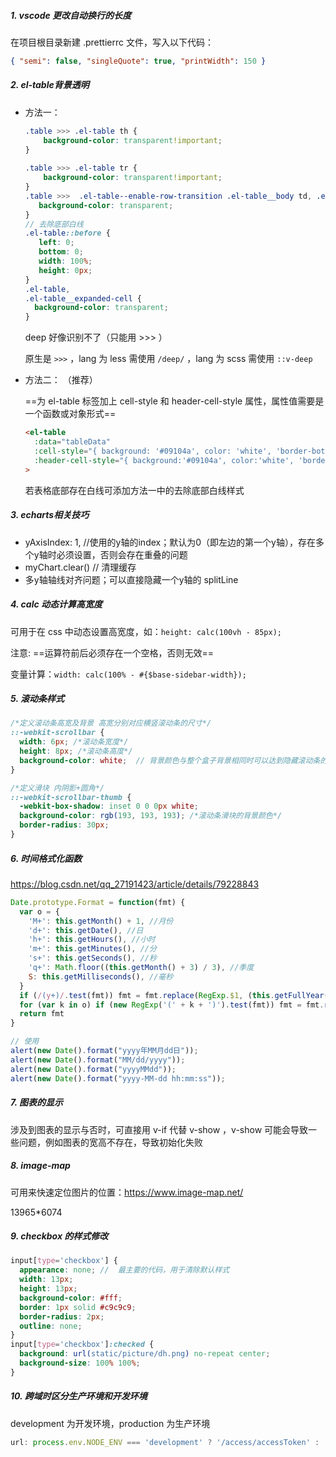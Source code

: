 ##### 1. vscode 更改自动换行的长度

在项目根目录新建 .prettierrc 文件，写入以下代码：

```json
{ "semi": false, "singleQuote": true, "printWidth": 150 }
```



##### 2. el-table背景透明

- 方法一：

  ```scss
  .table >>> .el-table th {
      background-color: transparent!important;
  }
   
  .table >>> .el-table tr {
      background-color: transparent!important;
  }
  .table >>>  .el-table--enable-row-transition .el-table__body td, .el-table .cell{
     background-color: transparent;
  }
  // 去除底部白线
  .el-table::before {
  	 left: 0;
  	 bottom: 0;
  	 width: 100%;
  	 height: 0px;
  }
  .el-table,
  .el-table__expanded-cell {
    background-color: transparent;
  }
  ```

  deep 好像识别不了（只能用 >>> ）

  原生是 `>>>` ，lang 为 less 需使用 `/deep/` ，lang 为 scss 需使用 `::v-deep` 

- 方法二：   （推荐）

  ==为 el-table 标签加上 cell-style 和 header-cell-style 属性，属性值需要是一个函数或对象形式==

  ```html
  <el-table
    :data="tableData"
    :cell-style="{ background: '#09104a', color: 'white', 'border-bottom': '0px' }"
    :header-cell-style="{ background:'#09104a', color:'white', 'border-bottom':'0px' }"
  >
  ```

  若表格底部存在白线可添加方法一中的去除底部白线样式
  
  

##### 3. echarts相关技巧

- yAxisIndex: 1, //使用的y轴的index；默认为0（即左边的第一个y轴），存在多个y轴时必须设置，否则会存在重叠的问题
- myChart.clear()  // 清理缓存
- 多y轴轴线对齐问题；可以直接隐藏一个y轴的 splitLine



##### 4. calc 动态计算高宽度

可用于在 css 中动态设置高宽度，如：`height: calc(100vh - 85px);`

注意: ==运算符前后必须存在一个空格，否则无效==

变量计算：`width: calc(100% - #{$base-sidebar-width});`



##### 5. 滚动条样式

```scss
/*定义滚动条高宽及背景 高宽分别对应横竖滚动条的尺寸*/
::-webkit-scrollbar { 
  width: 6px; /*滚动条宽度*/
  height: 8px; /*滚动条高度*/
  background-color: white;	// 背景颜色与整个盒子背景相同时可以达到隐藏滚动条的效果
}

/*定义滑块 内阴影+圆角*/
::-webkit-scrollbar-thumb { 
  -webkit-box-shadow: inset 0 0 0px white;
  background-color: rgb(193, 193, 193); /*滚动条滑块的背景颜色*/
  border-radius: 30px;
}
```



##### 6. 时间格式化函数

https://blog.csdn.net/qq_27191423/article/details/79228843

```js
Date.prototype.Format = function(fmt) {
  var o = {
    'M+': this.getMonth() + 1, //月份
    'd+': this.getDate(), //日
    'h+': this.getHours(), //小时
    'm+': this.getMinutes(), //分
    's+': this.getSeconds(), //秒
    'q+': Math.floor((this.getMonth() + 3) / 3), //季度
    S: this.getMilliseconds(), //毫秒
  }
  if (/(y+)/.test(fmt)) fmt = fmt.replace(RegExp.$1, (this.getFullYear() + '').substr(4 - RegExp.$1.length))
  for (var k in o) if (new RegExp('(' + k + ')').test(fmt)) fmt = fmt.replace(RegExp.$1, RegExp.$1.length == 1 ? o[k] : ('00' + o[k]).substr(('' + o[k]).length))
  return fmt
}

// 使用
alert(new Date().format("yyyy年MM月dd日"));
alert(new Date().format("MM/dd/yyyy"));
alert(new Date().format("yyyyMMdd"));
alert(new Date().format("yyyy-MM-dd hh:mm:ss"));
```



##### 7. 图表的显示

涉及到图表的显示与否时，可直接用 v-if 代替 v-show ，v-show 可能会导致一些问题，例如图表的宽高不存在，导致初始化失败



##### 8. image-map

可用来快速定位图片的位置：https://www.image-map.net/

13965*6074



##### 9. checkbox 的样式修改

```scss
input[type='checkbox'] {
  appearance: none;	// 	最主要的代码，用于清除默认样式
  width: 13px;
  height: 13px;
  background-color: #fff;
  border: 1px solid #c9c9c9;
  border-radius: 2px;
  outline: none;
}
input[type='checkbox']:checked {
  background: url(static/picture/dh.png) no-repeat center;
  background-size: 100% 100%;
}
```



##### 10. 跨域时区分生产环境和开发环境

development 为开发环境，production 为生产环境

```js
url: process.env.NODE_ENV === 'development' ? '/access/accessToken' : 'http://124.70.195.185:8090/accessToken',
```

